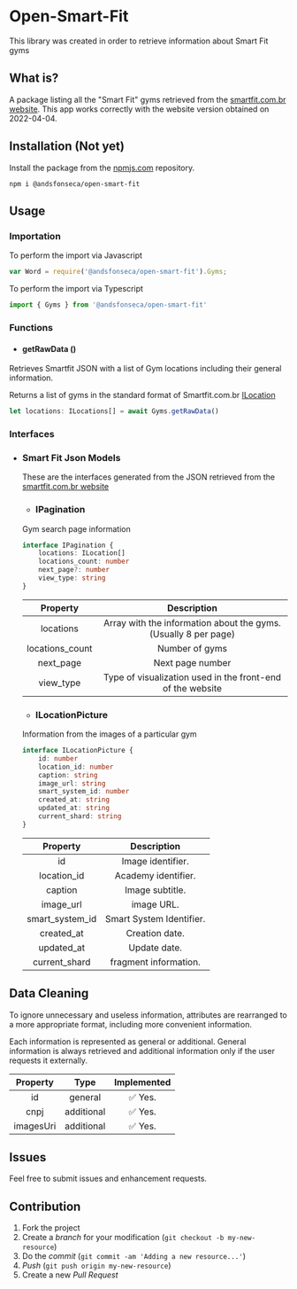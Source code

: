 # Open-Smart-Fit

This library was created in order to retrieve information about Smart Fit gyms

## What is?

A package listing all the "Smart Fit" gyms retrieved from the [smartfit.com.br website](https://www.smartfit.com.br/). This app works correctly with the website version obtained on 2022-04-04.

## Installation (Not yet)

Install the package from the [npmjs.com](npmjs.com) repository.

```shell
npm i @andsfonseca/open-smart-fit
```

## Usage

### Importation

To perform the import via Javascript

```js
var Word = require('@andsfonseca/open-smart-fit').Gyms;
```

To perform the import via Typescript

```ts
import { Gyms } from '@andsfonseca/open-smart-fit'
```

### Functions

* #### getRawData ()

Retrieves Smartfit JSON with a list of Gym locations including their general information.

Returns a list of gyms in the standard format of Smartfit.com.br [ILocation](#ilocation)

```ts
let locations: ILocations[] = await Gyms.getRawData()
```

### Interfaces

* ### Smart Fit Json Models

    These are the interfaces generated from the JSON retrieved from the [smartfit.com.br website](https://www.smartfit.com.br/) 

    * ### IPagination

    Gym search page information

    ```ts
    interface IPagination {
        locations: ILocation[]
        locations_count: number
        next_page?: number
        view_type: string
    }
    ```

    |    Property      |                           Description                             |
    |:----------------:|:-----------------------------------------------------------------:|
    | locations        | Array with the information about the gyms. (Usually 8 per page)   | 
    | locations_count  | Number of gyms                                                    |
    | next_page        | Next page number                                                  |
    | view_type        | Type of visualization used in the front-end of the website        |

    * ### ILocationPicture

    Information from the images of a particular gym

    ```ts
    interface ILocationPicture {
        id: number
        location_id: number
        caption: string
        image_url: string
        smart_system_id: number
        created_at: string
        updated_at: string
        current_shard: string
    }
    ```

    |    Property      |        Description       |
    |:----------------:|:------------------------:|
    | id               | Image identifier.        | 
    | location_id      | Academy identifier.      |
    | caption          | Image subtitle.          |
    | image_url        | image URL.               |
    | smart_system_id  | Smart System Identifier. |
    | created_at       | Creation date.           |
    | updated_at       | Update date.             |
    | current_shard    | fragment information.    |

## Data Cleaning

To ignore unnecessary and useless information, attributes are rearranged to a more appropriate format, including more convenient information.

Each information is represented as general or additional. General information is always retrieved and additional information only if the user requests it externally.

|       Property    |    Type            |    Implemented            |
|:--------------------:|:-------------------------:|:-----------:|
| id                 | general       | ✅ Yes.       | 
| cnpj                 | additional       | ✅ Yes.       | 
| imagesUri                 | additional       | ✅ Yes.       | 

## Issues

Feel free to submit issues and enhancement requests.

## Contribution

1. Fork the project
2. Create a _branch_ for your modification (`git checkout -b my-new-resource`)
3. Do the _commit_ (`git commit -am 'Adding a new resource...'`)
4. _Push_ (`git push origin my-new-resource`)
5. Create a new _Pull Request_ 